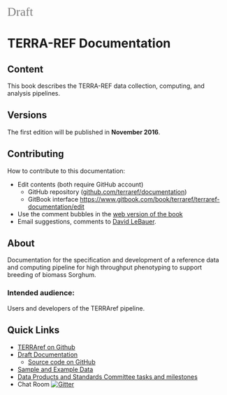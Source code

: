 <span style="color:grey; font-family:Georgia; font-size:2em;">Draft </span>

# TERRA-REF  Documentation

## Content

This book describes the TERRA-REF data collection, computing, and analysis pipelines. 


## Versions

The first edition will be published in **November 2016**.

## Contributing

How to contribute to this documentation:

* Edit contents (both require GitHub account)
  *  GitHub repository ([github.com/terraref/documentation](https://github.com/terraref/documentation))
  *  GitBook interface https://www.gitbook.com/book/terraref/terraref-documentation/edit
* Use the comment bubbles in the [web version of the book](https://terraref.gitbooks.io/terraref-documentation/content/)
* Email suggestions, comments to [David LeBauer](mailto:dlebauer@illinois.edu).


## About

Documentation for the specification and development of a 
reference data and computing pipeline for high throughput phenotyping to support breeding of biomass Sorghum.

### Intended audience:

Users and developers of the TERRAref pipeline.

## Quick Links

* [TERRAref on Github](https://github.com/terraref)
* [Draft Documentation](https://dlebauer.gitbooks.io/terraref-documentation/)
  * [Source code on GitHub](https://github.com/terraref/documentation)
* [Sample and Example Data](https://uofi.box.com/terraref-sample-data)
* [Data Products and Standards Committee tasks and milestones](https://https://github.com/terraref/reference-data/issues)
* Chat Room [![Gitter](https://badges.gitter.im/Join%20Chat.svg)](https://gitter.im/terraref/reference-data?utm_source=badge&utm_medium=badge&utm_campaign=pr-badge&utm_content=badge)



